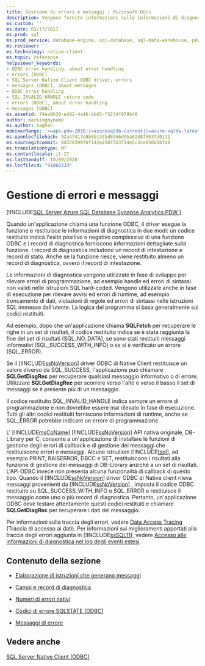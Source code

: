```yaml
---
title: Gestione di errori e messaggi | Microsoft Docs
description: Vengono fornite informazioni sulle informazioni di diagnostica restituite quando un'applicazione chiama una funzione ODBC, incluse le informazioni sull'esito positivo o negativo e informazioni dettagliate.
ms.custom: ''
ms.date: 03/17/2017
ms.prod: sql
ms.prod_service: database-engine, sql-database, sql-data-warehouse, pdw
ms.reviewer: ''
ms.technology: native-client
ms.topic: reference
helpviewer_keywords:
- ODBC error handling, about error handling
- errors [ODBC]
- SQL Server Native Client ODBC driver, errors
- messages [ODBC], about messages
- ODBC error handling
- SQL_INVALID_HANDLE return code
- errors [ODBC], about error handling
- messages [ODBC]
ms.assetid: 74ea9630-e482-4a46-bb45-f5234f079b48
author: markingmyname
ms.author: maghan
monikerRange: '>=aps-pdw-2016||=azuresqldb-current||=azure-sqldw-latest||>=sql-server-2016||=sqlallproducts-allversions||>=sql-server-linux-2017||=azuresqldb-mi-current'
ms.openlocfilehash: 92a47417e8b8b133bd8956d0ba02d8f0037d0111
ms.sourcegitcommit: 4d370399f6f142e25075b3714e5c2ce056b1bfd0
ms.translationtype: MT
ms.contentlocale: it-IT
ms.lasthandoff: 10/09/2020
ms.locfileid: "91868333"
---
```

# <a name="handling-errors-and-messages"></a>Gestione di errori e messaggi
[!INCLUDE[SQL Server Azure SQL Database Synapse Analytics PDW ](../../includes/applies-to-version/sql-asdb-asdbmi-asa-pdw.md)]

  Quando un'applicazione chiama una funzione ODBC, il driver esegue la funzione e restituisce le informazioni di diagnostica in due modi: un codice restituito indica l'esito positivo o negativo complessivo di una funzione ODBC e i record di diagnostica forniscono informazioni dettagliate sulla funzione. I record di diagnostica includono un record di intestazione e record di stato. Anche se la funzione riesce, viene restituito almeno un record di diagnostica, ovvero il record di intestazione.  
  
 Le informazioni di diagnostica vengono utilizzate in fase di sviluppo per rilevare errori di programmazione, ad esempio handle ed errori di sintassi non validi nelle istruzioni SQL hard-coded. Vengono utilizzate anche in fase di esecuzione per rilevare avvisi ed errori di runtime, ad esempio troncamento di dati, violazioni di regole ed errori di sintassi nelle istruzioni SQL immesse dall'utente. La logica del programma si basa generalmente sui codici restituiti.  
  
 Ad esempio, dopo che un'applicazione chiama **SQLFetch** per recuperare le righe in un set di risultati, il codice restituito indica se è stata raggiunta la fine del set di risultati (SQL_NO_DATA), se sono stati restituiti messaggi informativi (SQL_SUCCESS_WITH_INFO) o se si è verificato un errore (SQL_ERROR).  
  
 Se il [!INCLUDE[ssNoVersion](../../includes/ssnoversion-md.md)] driver ODBC di Native Client restituisce un valore diverso da SQL_SUCCESS, l'applicazione può chiamare **SQLGetDiagRec** per recuperare qualsiasi messaggio informativo o di errore. Utilizzare **SQLGetDiagRec** per scorrere verso l'alto e verso il basso il set di messaggi se è presente più di un messaggio.  
  
 Il codice restituito SQL_INVALID_HANDLE indica sempre un errore di programmazione e non dovrebbe essere mai rilevato in fase di esecuzione. Tutti gli altri codici restituiti forniscono informazioni di runtime, anche se SQL_ERROR potrebbe indicare un errore di programmazione.  
  
 L' [!INCLUDE[msCoName](../../includes/msconame-md.md)] [!INCLUDE[ssNoVersion](../../includes/ssnoversion-md.md)] API nativa originale, DB-Library per C, consente a un'applicazione di installare le funzioni di gestione degli errori di callback e di gestione dei messaggi che restituiscono errori o messaggi. Alcune istruzioni [!INCLUDE[tsql](../../includes/tsql-md.md)], ad esempio PRINT, RAISERROR, DBCC e SET, restituiscono i risultati alla funzione di gestione dei messaggi di DB-Library anziché a un set di risultati. L'API ODBC invece non presenta alcuna funzionalità di callback di questo tipo. Quando il [!INCLUDE[ssNoVersion](../../includes/ssnoversion-md.md)] driver ODBC di Native client rileva messaggi provenienti da [!INCLUDE[ssNoVersion](../../includes/ssnoversion-md.md)] , imposta il codice ODBC restituito su SQL_SUCCESS_WITH_INFO o SQL_ERROR e restituisce il messaggio come uno o più record di diagnostica. Pertanto, un'applicazione ODBC deve testare attentamente questi codici restituiti e chiamare **SQLGetDiagRec** per recuperare i dati del messaggio.  
  
 Per informazioni sulla traccia degli errori, vedere [Data Access Tracing](/previous-versions/sql/sql-server-2008/cc765421(v=sql.100)) (Traccia di accesso ai dati). Per informazioni sui miglioramenti apportati alla traccia degli errori aggiunta in [!INCLUDE[ssSQL11](../../includes/sssql11-md.md)], vedere [Accesso alle informazioni di diagnostica nel log degli eventi estesi](../../relational-databases/native-client/features/accessing-diagnostic-information-in-the-extended-events-log.md).  
  
## <a name="in-this-section"></a>Contenuto della sezione  
  
-   [Elaborazione di istruzioni che generano messaggi](../../relational-databases/native-client-odbc-error-messages/processing-statements-that-generate-messages.md)  
  
-   [Campi e record di diagnostica](../../relational-databases/native-client-odbc-error-messages/diagnostic-records-and-fields.md)  
  
-   [Numeri di errori nativi](../../relational-databases/native-client-odbc-error-messages/native-error-numbers.md)  
  
-   [Codici di errore SQLSTATE &#40;ODBC&#41;](../../relational-databases/native-client-odbc-error-messages/sqlstate-odbc-error-codes.md)  
  
-   [Messaggi di errore](../../relational-databases/native-client-odbc-error-messages/error-messages.md)  
  
## <a name="see-also"></a>Vedere anche  
 [SQL Server Native Client &#40;ODBC&#41;](../../relational-databases/native-client/odbc/sql-server-native-client-odbc.md)  
  
